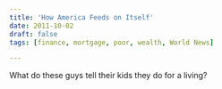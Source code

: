 ```yaml
---
title: 'How America Feeds on Itself'
date: 2011-10-02
draft: false
tags: [finance, mortgage, poor, wealth, World News]

---
```


What do these guys tell their kids they do for a living?